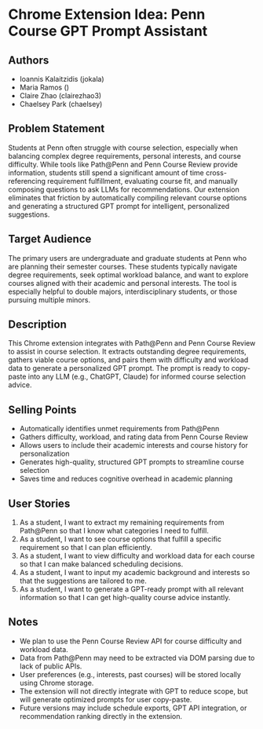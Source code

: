 # Chrome Extension Idea: Penn Course GPT Prompt Assistant

## Authors  
- Ioannis Kalaitzidis (jokala)
- Maria Ramos ()
- Claire Zhao (clairezhao3)
- Chaelsey Park (chaelsey)

## Problem Statement  
Students at Penn often struggle with course selection, especially when balancing complex degree requirements, personal interests, and course difficulty. While tools like Path@Penn and Penn Course Review provide information, students still spend a significant amount of time cross-referencing requirement fulfillment, evaluating course fit, and manually composing questions to ask LLMs for recommendations. Our extension eliminates that friction by automatically compiling relevant course options and generating a structured GPT prompt for intelligent, personalized suggestions.

## Target Audience  
The primary users are undergraduate and graduate students at Penn who are planning their semester courses. These students typically navigate degree requirements, seek optimal workload balance, and want to explore courses aligned with their academic and personal interests. The tool is especially helpful to double majors, interdisciplinary students, or those pursuing multiple minors.

## Description  
This Chrome extension integrates with Path@Penn and Penn Course Review to assist in course selection. It extracts outstanding degree requirements, gathers viable course options, and pairs them with difficulty and workload data to generate a personalized GPT prompt. The prompt is ready to copy-paste into any LLM (e.g., ChatGPT, Claude) for informed course selection advice.

## Selling Points  
- Automatically identifies unmet requirements from Path@Penn  
- Gathers difficulty, workload, and rating data from Penn Course Review  
- Allows users to include their academic interests and course history for personalization  
- Generates high-quality, structured GPT prompts to streamline course selection  
- Saves time and reduces cognitive overhead in academic planning  

## User Stories  
1. As a student, I want to extract my remaining requirements from Path@Penn so that I know what categories I need to fulfill.  
2. As a student, I want to see course options that fulfill a specific requirement so that I can plan efficiently.  
3. As a student, I want to view difficulty and workload data for each course so that I can make balanced scheduling decisions.  
4. As a student, I want to input my academic background and interests so that the suggestions are tailored to me.  
5. As a student, I want to generate a GPT-ready prompt with all relevant information so that I can get high-quality course advice instantly.

## Notes  
- We plan to use the Penn Course Review API for course difficulty and workload data.  
- Data from Path@Penn may need to be extracted via DOM parsing due to lack of public APIs.  
- User preferences (e.g., interests, past courses) will be stored locally using Chrome storage.  
- The extension will not directly integrate with GPT to reduce scope, but will generate optimized prompts for user copy-paste.  
- Future versions may include schedule exports, GPT API integration, or recommendation ranking directly in the extension.
